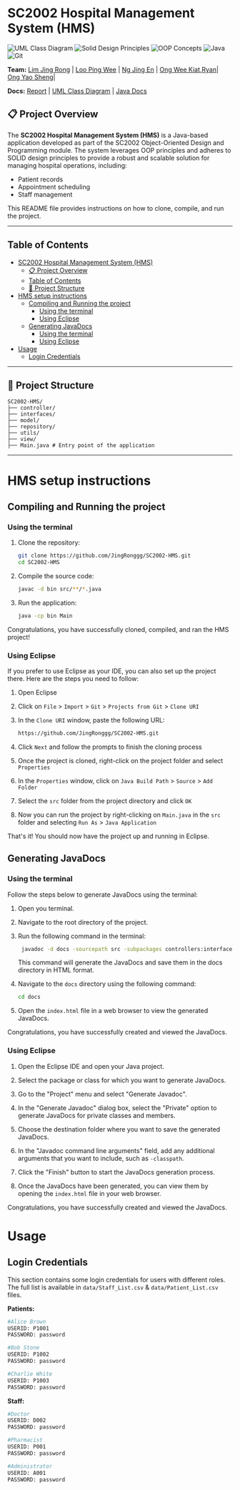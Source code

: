 # SC2002 Hospital Management System (HMS)

![UML Class Diagram](https://img.shields.io/badge/UML%20Class%20Diagram-1976D2?style=for-the-badge&logoColor=white)
![Solid Design Principles](https://img.shields.io/badge/SOLID%20Design%20Principles-C71A36?style=for-the-badge&logoColor=white)
![OOP Concepts](https://img.shields.io/badge/OOP%20Concepts-C71A36?style=for-the-badge&logoColor=white)
![Java](https://img.shields.io/badge/java-%23ED8B00.svg?style=for-the-badge&logo=java&logoColor=white)
![Git](https://img.shields.io/badge/git-%23F05033.svg?style=for-the-badge&logo=git&logoColor=white)

**Team:** [Lim Jing Rong](https://github.com/JingRonggg) |
[Loo Ping Wee](https://github.com/lpwee) |
[Ng Jing En](https://github.com/negnij) |
[Ong Wee Kiat,Ryan](https://github.com/RyanOngWK)|
[Ong Yao Sheng](https://github.com/kuehlapis)|

**Docs:** [Report](https://github.com/JingRonggg/SC2002-HMS/blob/main/HMSReport.pdf) | 
[UML Class Diagram](https://github.com/JingRonggg/SC2002-HMS/blob/main/UML/SC2002-HMS.pdf) |
[Java Docs](https://github.com/JingRonggg/SC2002-HMS/blob/main/doc/index.html)
## 📋 Project Overview

The **SC2002 Hospital Management System (HMS)** is a Java-based application developed as part of the SC2002 Object-Oriented Design and Programming module. The system leverages OOP principles and adheres to SOLID design principles to provide a robust and scalable solution for managing hospital operations, including:

- Patient records
- Appointment scheduling
- Staff management

This README file provides instructions on how to clone, compile, and run the project.

---
## Table of Contents

- [SC2002 Hospital Management System (HMS)](#sc2002-hospital-management-system-hms)
  - [📋 Project Overview](#-project-overview)
  - [Table of Contents](#table-of-contents)
  - [📂 Project Structure](#-project-structure)
- [HMS setup instructions](#hms-setup-instructions)
  - [Compiling and Running the project](#compiling-and-running-the-project)
    - [Using the terminal](#using-the-terminal)
    - [Using Eclipse](#using-eclipse)
  - [Generating JavaDocs](#generating-javadocs)
    - [Using the terminal](#using-the-terminal-1)
    - [Using Eclipse](#using-eclipse-1)
- [Usage](#usage)
  - [Login Credentials](#login-credentials)


---


## 📂 Project Structure

```
SC2002-HMS/
├── controller/
├── interfaces/
├── model/
├── repository/
├── utils/ 
├── view/
├── Main.java # Entry point of the application
```

---
# HMS setup instructions

## Compiling and Running the project

### Using the terminal

1. Clone the repository:
   ```bash
   git clone https://github.com/JingRonggg/SC2002-HMS.git
   cd SC2002-HMS
   ```

2. Compile the source code:
   ```bash
   javac -d bin src/**/*.java
   ```

3. Run the application:
   ```bash
   java -cp bin Main
   ```
Congratulations, you have successfully cloned, compiled, and ran the HMS project!

### Using Eclipse

If you prefer to use Eclipse as your IDE, you can also set up the project there. Here are the steps you need to follow:

1. Open Eclipse
2. Click on `File` > `Import` > `Git` > `Projects from Git` > `Clone URI`
3. In the `Clone URI` window, paste the following URL:

   ```bash
   https://github.com/JingRonggg/SC2002-HMS.git
   ```
4. Click `Next` and follow the prompts to finish the cloning process
5. Once the project is cloned, right-click on the project folder and select `Properties`
6. In the `Properties` window, click on `Java Build Path` > `Source` > `Add Folder`
7. Select the `src` folder from the project directory and click `OK`
8. Now you can run the project by right-clicking on `Main.java` in the `src` folder and selecting `Run As` > `Java Application`

That's it! You should now have the project up and running in Eclipse.

## Generating JavaDocs

### Using the terminal

Follow the steps below to generate JavaDocs using the terminal:

1. Open you terminal.
2. Navigate to the root directory of the project.
3. Run the following command in the terminal:

   ```bash
    javadoc -d docs -sourcepath src -subpackages controllers:interfaces:model:repository:utils:view -private
   ```

   This command will generate the JavaDocs and save them in the docs directory in HTML format.

4. Navigate to the `docs` directory using the following command:

   ```bash
   cd docs
   ```

5. Open the `index.html` file in a web browser to view the generated JavaDocs.

Congratulations, you have successfully created and viewed the JavaDocs.

### Using Eclipse

1. Open the Eclipse IDE and open your Java project.

2. Select the package or class for which you want to generate JavaDocs.

3. Go to the "Project" menu and select "Generate Javadoc".

4. In the "Generate Javadoc" dialog box, select the "Private" option to generate JavaDocs for private classes and members.

5. Choose the destination folder where you want to save the generated JavaDocs.

6. In the "Javadoc command line arguments" field, add any additional arguments that you want to include, such as `-classpath`.

7. Click the "Finish" button to start the JavaDocs generation process.

8. Once the JavaDocs have been generated, you can view them by opening the `index.html` file in your web browser.

Congratulations, you have successfully created and viewed the JavaDocs.

# Usage

## Login Credentials

This section contains some login credentials for users with different roles. The full list is available in `data/Staff_List.csv` & `data/Patient_List.csv` files.

**Patients:**
```bash
#Alice Brown
USERID: P1001
PASSWORD: password

#Bob Stone
USERID: P1002
PASSWORD: password

#Charlie White
USERID: P1003
PASSWORD: password
```

**Staff:**

```bash
#Doctor
USERID: D002
PASSWORD: password

#Pharmacist
USERID: P001
PASSWORD: password

#Administrator
USERID: A001
PASSWORD: password
```
